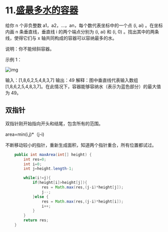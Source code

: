 # 11.[盛最多水的容器](https://leetcode-cn.com/problems/container-with-most-water)

给你 n 个非负整数 a1，a2，...，an，每个数代表坐标中的一个点 (i, ai) 。在坐标内画 n 条垂直线，垂直线 i 的两个端点分别为 (i, ai) 和 (i, 0) 。找出其中的两条线，使得它们与 x 轴共同构成的容器可以容纳最多的水。

说明：你不能倾斜容器。

 

示例 1：

![img](https://aliyun-lc-upload.oss-cn-hangzhou.aliyuncs.com/aliyun-lc-upload/uploads/2018/07/25/question_11.jpg)

输入：[1,8,6,2,5,4,8,3,7]
输出：49 
解释：图中垂直线代表输入数组 [1,8,6,2,5,4,8,3,7]。在此情况下，容器能够容纳水（表示为蓝色部分）的最大值为 49。

## 双指针

双指针刚开始指向开头和结尾，包含所有的范围。

area=min(i,j)*（j-i)

不断移动较小的指针，重新生成面积，知道两个指针重合，所有位置都试过。

~~~java
    public int maxArea(int[] height) {
        int res=0;
        int i=0;
        int j=height.length-1;

        while(i!=j){
            if(height[i]>height[j]){
                res = Math.max(res,(j-i)*height[j]);
                j--;
            }else {
                res = Math.max(res,(j-i)*height[i]);
                i++;
            }
        }
        return res;
    }
~~~

